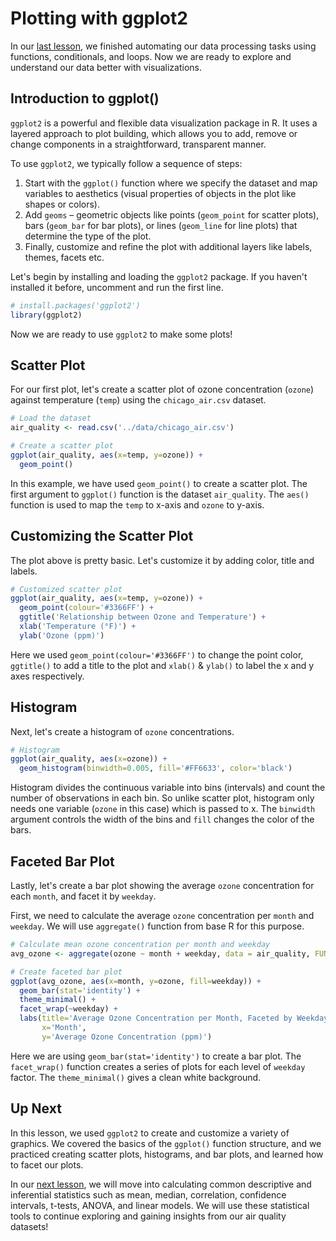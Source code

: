 # Plotting with ggplot2

In our [last lesson](../4-Writing-Functions-Conditionals-and-Loops), we finished automating our data processing tasks using functions, conditionals, and loops. Now we are ready to explore and understand our data better with visualizations. 

## Introduction to ggplot()

`ggplot2` is a powerful and flexible data visualization package in R. It uses a layered approach to plot building, which allows you to add, remove or change components in a straightforward, transparent manner. 

To use `ggplot2`, we typically follow a sequence of steps:

1. Start with the `ggplot()` function where we specify the dataset and map variables to aesthetics (visual properties of objects in the plot like shapes or colors).
2. Add `geoms` – geometric objects like points (`geom_point` for scatter plots), bars (`geom_bar` for bar plots), or lines (`geom_line` for line plots) that determine the type of the plot.
3. Finally, customize and refine the plot with additional layers like labels, themes, facets etc.

Let's begin by installing and loading the `ggplot2` package. If you haven't installed it before, uncomment and run the first line.

```r
# install.packages('ggplot2')
library(ggplot2)
```

Now we are ready to use `ggplot2` to make some plots!

## Scatter Plot

For our first plot, let's create a scatter plot of ozone concentration (`ozone`) against temperature (`temp`) using the `chicago_air.csv` dataset. 

```r
# Load the dataset
air_quality <- read.csv('../data/chicago_air.csv')

# Create a scatter plot
ggplot(air_quality, aes(x=temp, y=ozone)) +
  geom_point()
```

In this example, we have used `geom_point()` to create a scatter plot. The first argument to `ggplot()` function is the dataset `air_quality`. The `aes()` function is used to map the `temp` to x-axis and `ozone` to y-axis.

## Customizing the Scatter Plot

The plot above is pretty basic. Let's customize it by adding color, title and labels.

```r
# Customized scatter plot
ggplot(air_quality, aes(x=temp, y=ozone)) +
  geom_point(colour='#3366FF') +
  ggtitle('Relationship between Ozone and Temperature') +
  xlab('Temperature (°F)') +
  ylab('Ozone (ppm)')
```

Here we used `geom_point(colour='#3366FF')` to change the point color, `ggtitle()` to add a title to the plot and `xlab()` & `ylab()` to label the x and y axes respectively.

## Histogram

Next, let's create a histogram of `ozone` concentrations.

```r
# Histogram
ggplot(air_quality, aes(x=ozone)) +
  geom_histogram(binwidth=0.005, fill='#FF6633', color='black')
```

Histogram divides the continuous variable into bins (intervals) and count the number of observations in each bin. So unlike scatter plot, histogram only needs one variable (`ozone` in this case) which is passed to x. The `binwidth` argument controls the width of the bins and `fill` changes the color of the bars.

## Faceted Bar Plot

Lastly, let's create a bar plot showing the average `ozone` concentration for each `month`, and facet it by `weekday`.

First, we need to calculate the average `ozone` concentration per `month` and `weekday`. We will use `aggregate()` function from base R for this purpose.

```r
# Calculate mean ozone concentration per month and weekday
avg_ozone <- aggregate(ozone ~ month + weekday, data = air_quality, FUN = mean, na.rm = TRUE)

# Create faceted bar plot
ggplot(avg_ozone, aes(x=month, y=ozone, fill=weekday)) +
  geom_bar(stat='identity') +
  theme_minimal() +
  facet_wrap(~weekday) +
  labs(title='Average Ozone Concentration per Month, Faceted by Weekday',
       x='Month',
       y='Average Ozone Concentration (ppm)')
```

Here we are using `geom_bar(stat='identity')` to create a bar plot. The `facet_wrap()` function creates a series of plots for each level of `weekday` factor. The `theme_minimal()` gives a clean white background.

## Up Next

In this lesson, we used `ggplot2` to create and customize a variety of graphics. We covered the basics of the `ggplot()` function structure, and we practiced creating scatter plots, histograms, and bar plots, and learned how to facet our plots.

In our [next lesson](../6-Basic-Statistics-in-R), we will move into calculating common descriptive and inferential statistics such as mean, median, correlation, confidence intervals, t-tests, ANOVA, and linear models. We will use these statistical tools to continue exploring and gaining insights from our air quality datasets!